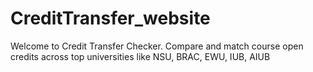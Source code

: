 # CreditTransfer_website
Welcome to Credit Transfer Checker. Compare and match course open credits across top universities like NSU, BRAC, EWU, IUB, AIUB
